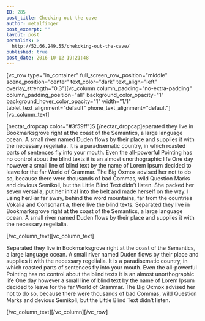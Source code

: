 ```yaml
---
ID: 285
post_title: Checking out the cave
author: metalfinger
post_excerpt: ""
layout: post
permalink: >
  http://52.66.249.55/chekcking-out-the-cave/
published: true
post_date: 2016-10-12 19:21:48
---
```

[vc_row type="in_container" full_screen_row_position="middle" scene_position="center" text_color="dark" text_align="left" overlay_strength="0.3"][vc_column column_padding="no-extra-padding" column_padding_position="all" background_color_opacity="1" background_hover_color_opacity="1" width="1/1" tablet_text_alignment="default" phone_text_alignment="default"][vc_column_text]
<div id="fws_57fe8c82b96fb" class="wpb_row vc_row-fluid vc_row standard_section " data-midnight="dark" data-bg-mobile-hidden="">
<div class="col span_12 dark left">
<div class="vc_col-sm-12 wpb_column column_container vc_column_container col no-extra-padding instance-0" data-bg-cover="" data-padding-pos="all" data-has-bg-color="false" data-bg-color="" data-bg-opacity="1" data-hover-bg="" data-hover-bg-opacity="1" data-animation="" data-delay="0">
<div class="vc_column-inner">
<div class="wpb_wrapper">
<div class="wpb_text_column wpb_content_element ">
<div class="wpb_wrapper">

[nectar_dropcap color="#3f59ff"]S [/nectar_dropcap]eparated they live in Bookmarksgrove right at the coast of the Semantics, a large language ocean. A small river named Duden flows by their place and supplies it with the necessary regelialia. It is a paradisematic country, in which roasted parts of sentences fly into your mouth. Even the all-powerful Pointing has no control about the blind texts it is an almost unorthographic life One day however a small line of blind text by the name of Lorem Ipsum decided to leave for the far World of Grammar. The Big Oxmox advised her not to do so, because there were thousands of bad Commas, wild Question Marks and devious Semikoli, but the Little Blind Text didn’t listen. She packed her seven versalia, put her initial into the belt and made herself on the way. l using her.Far far away, behind the word mountains, far from the countries Vokalia and Consonantia, there live the blind texts. Separated they live in Bookmarksgrove right at the coast of the Semantics, a large language ocean. A small river named Duden flows by their place and supplies it with the necessary regelialia.

</div>
</div>
</div>
</div>
</div>
</div>
</div>
<div id="fws_57fe8c82bae5e" class="wpb_row vc_row-fluid vc_row standard_section " data-midnight="dark" data-bg-mobile-hidden=""></div>
[/vc_column_text][vc_column_text]
<div id="fws_57fe8c82b96fb" class="wpb_row vc_row-fluid vc_row standard_section " data-midnight="dark" data-bg-mobile-hidden="">
<div class="col span_12 dark left">
<div class="vc_col-sm-12 wpb_column column_container vc_column_container col no-extra-padding instance-0" data-bg-cover="" data-padding-pos="all" data-has-bg-color="false" data-bg-color="" data-bg-opacity="1" data-hover-bg="" data-hover-bg-opacity="1" data-animation="" data-delay="0">
<div class="vc_column-inner">
<div class="wpb_wrapper">
<div class="wpb_text_column wpb_content_element ">
<div class="wpb_wrapper">

Separated they live in Bookmarksgrove right at the coast of the Semantics, a large language ocean. A small river named Duden flows by their place and supplies it with the necessary regelialia. It is a paradisematic country, in which roasted parts of sentences fly into your mouth. Even the all-powerful Pointing has no control about the blind texts it is an almost unorthographic life One day however a small line of blind text by the name of Lorem Ipsum decided to leave for the far World of Grammar. The Big Oxmox advised her not to do so, because there were thousands of bad Commas, wild Question Marks and devious Semikoli, but the Little Blind Text didn’t listen.

</div>
</div>
</div>
</div>
</div>
</div>
</div>
[/vc_column_text][/vc_column][/vc_row]